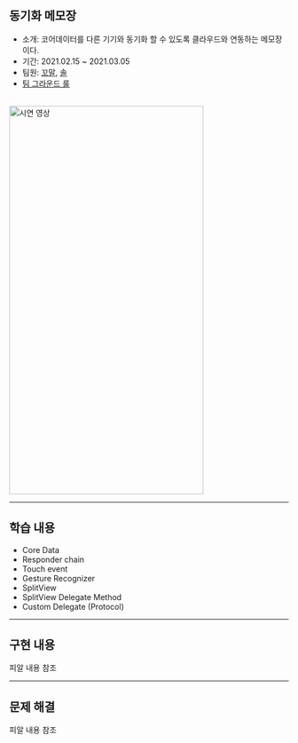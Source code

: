 ## 동기화 메모장
- 소개: 코어데이터를 다른 기기와 동기화 할 수 있도록 클라우드와 연동하는 메모장이다.
- 기간: 2021.02.15 ~ 2021.03.05
- 팀원: [꼬말](https://github.com/hakju), [솔](https://github.com/soleJin)
- [팀 그라운드 룰](https://github.com/hakju/ios-cloud-notes/blob/main/GroundRule.md)
<br>
<img src = "https://user-images.githubusercontent.com/50835836/117384904-f1783a00-af1e-11eb-8b49-f9148cdcd9cf.gif" alt = "시연 영상" width = "350" height = "700">
<br>

---

## 학습 내용
- Core Data
- Responder chain
- Touch event
- Gesture Recognizer
- SplitView
- SplitView Delegate Method
- Custom Delegate (Protocol)
 
---

## 구현 내용
 피알 내용 참조
 
---

## 문제 해결
 피알 내용 참조
